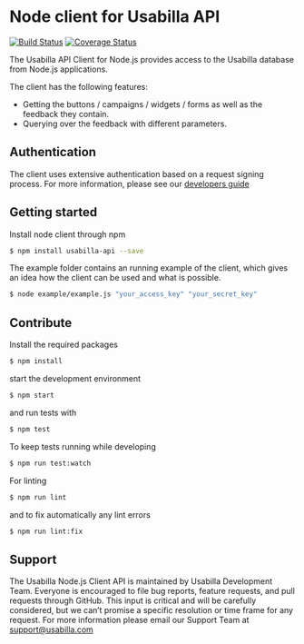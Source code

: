 # Node client for Usabilla API

[![Build Status](https://travis-ci.org/usabilla/api-js-node.svg?branch=master)](https://travis-ci.org/usabilla/api-js-node?branch=master) [![Coverage Status](https://coveralls.io/repos/github/usabilla/api-js-node/badge.svg?branch=master)](https://coveralls.io/github/usabilla/api-js-node?branch=master)

The Usabilla API Client for Node.js provides access to the Usabilla database from Node.js applications.

The client has the following features:
* Getting the buttons / campaigns / widgets / forms as well as the feedback they contain.
* Querying over the feedback with different parameters.

## Authentication

The client uses extensive authentication based on a request signing process. For more information,
please see our [developers guide](http://developers.usabilla.com)

## Getting started

Install node client through npm

```bash
$ npm install usabilla-api --save
```

The example folder contains an running example of the client, which gives an idea
how the client can be used and what is possible.

```bash
$ node example/example.js "your_access_key" "your_secret_key"
```

## Contribute

Install the required packages

```bash
$ npm install
```

start the development environment

```bash
$ npm start
```

and run tests with

```bash
$ npm test
```

To keep tests running while developing

```bash
$ npm run test:watch
```

For linting

```bash
$ npm run lint
```

and to fix automatically any lint errors

```bash
$ npm run lint:fix
```

## Support

The Usabilla Node.js Client API is maintained by Usabilla Development Team. Everyone is encouraged to file bug reports,
feature requests, and pull requests through GitHub. This input is critical and will be carefully considered, but we
can’t promise a specific resolution or time frame for any request. For more information please email our Support Team
at support@usabilla.com
